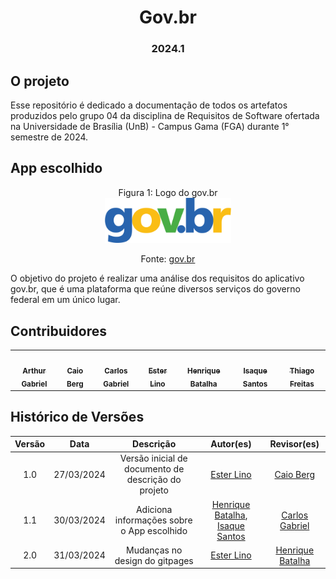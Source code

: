 <h1 align="center"> Gov.br  </h1>
<h3 align="center"> 2024.1 </h3>

## O projeto

Esse repositório é dedicado a documentação de todos os artefatos produzidos pelo grupo 04 da disciplina de Requisitos de Software ofertada na Universidade de Brasília (UnB) - Campus Gama (FGA) durante 1° semestre de 2024.

## App escolhido

<p align="center" > <font>Figura 1: Logo do gov.br</font> <br><img style=" " src="assets/Gov.br_logo.svg.png" width = 40%></p>
<p align="center" > <font>Fonte: <a href="https://www.gov.br">gov.br</a></font> <br></p>
O objetivo do projeto é realizar uma análise dos requisitos do aplicativo gov.br, que é uma plataforma que reúne diversos serviços do governo federal em um 
único lugar.


## Contribuidores

<table>
  <tr>
    <td align="center"><a href="https://github.com/ArthurGabrieel"><img src="https://github.com/ArthurGabrieel.png" width="130px;" alt=""/><br /><sub><b>Arthur Gabriel</b></sub></a><br/></td>
    <td align="center"><a href="https://github.com/Caio-bergbjj"><img src="https://github.com/Caio-bergbjj.png" width="130px;" alt=""/><br /><sub><b>Caio Berg</b></sub></a><br/></td>
    <td align="center"><a href="https://github.com/TheCarlosRamos"><img src="https://github.com/TheCarlosRamos.png" width="130px;" alt=""/><br /><sub><b>Carlos Gabriel</b></sub></a><br/></td>
    <td align="center"><a href="https://github.com/esteerlino"><img src="https://github.com/esteerlino.png" width="130px;" alt=""/><br /><sub><b>Ester Lino</b></sub></a><br/></td>
    <td align="center"><a href="https://github.com/HeBatalha"><img src="https://github.com/HeBatalha.png" width="130px;" alt=""/><br /><sub><b>Henrique Batalha</b></sub></a><br/></td>
    <td align="center"><a href="https://github.com/IsaqueSH"><img src="https://github.com/IsaqueSH.png" width="130px;" alt=""/><br /><sub><b>Isaque Santos</b></sub></a><br/></td>
    <td align="center"><a href="https://github.com/thiagorfreitas"><img src="https://github.com/thiagorfreitas.png" width="130px;" alt=""/><br /><sub><b>Thiago Freitas</b></sub></a><br/></td>
  </tr>
</table>

## Histórico de Versões

| Versão |    Data    |                      Descrição                      |      Autor(es)      | Revisor(es)  |
| :----: | :--------: | :-------------------------------------------------: | :-----------------: | :----------: |
|  1.0   | 27/03/2024 | Versão inicial de documento de descrição do projeto | [Ester Lino](https://github.com/esteerlino) | [Caio Berg](https://github.com/Caio-bergbjj) |
|  1.1   | 30/03/2024 | Adiciona informações sobre o App escolhido          | [Henrique Batalha](https://github.com/HeBatalha), [Isaque Santos](https://github.com)| [Carlos Gabriel](https://github.com/TheCarlosRamos) |
|  2.0   | 31/03/2024 | Mudanças no design do gitpages  |[Ester Lino](https://github.com/esteerlino) | [Henrique Batalha](https://github.com/HeBatalha) |
